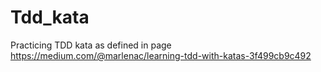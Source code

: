 # Tdd_kata
Practicing TDD kata as defined in page https://medium.com/@marlenac/learning-tdd-with-katas-3f499cb9c492
